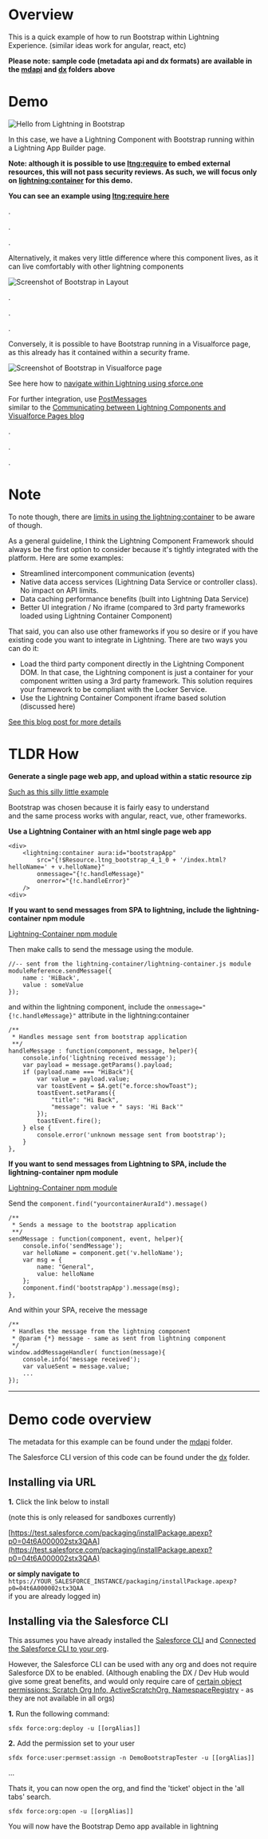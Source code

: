 # Overview

This is a quick example of how to run Bootstrap within Lightning Experience.
(similar ideas work for angular, react, etc)

**Please note: sample code (metadata api and dx formats) are available in the [mdapi](./mdapi) and [dx](./dx) folders above**


# Demo

![Hello from Lightning in Bootstrap](doc/images/bootstrapInComponentSPA.gif)

In this case, we have a Lightning Component with Bootstrap running within a Lightning App Builder page.

**Note: although it is possible to use [ltng:require](https://developer.salesforce.com/docs/atlas.en-us.lightning.meta/lightning/aura_compref_ltng_require.htm) to embed external resources, this will not pass security reviews.  As such, we will focus only on [lightning:container](https://developer.salesforce.com/docs/atlas.en-us.lightning.meta/lightning/aura_compref_lightning_container.htm) for this demo.**

**You can see an example using [ltng:require here](dx/force-app/main/default/aura/ltng_BootstrapComponent)**

.

.

.

Alternatively, it makes very little difference where this component lives,
as it can live comfortably with other lightning components

![Screenshot of Bootstrap in Layout](doc/images/bootstrapComponentLayout.gif)

.

.

.


Conversely, it is possible to have Bootstrap running in a Visualforce page,
as this already has it contained within a security frame.

![Screenshot of Bootstrap in Visualforce page](doc/images/bootstrapInVisualforcePage.gif)

See here how to [navigate within Lightning using sforce.one](https://developer.salesforce.com/docs/atlas.en-us.salesforce1.meta/salesforce1/salesforce1_dev_jsapi_sforce_one.htm)

For further integration, use [PostMessages](https://developer.mozilla.org/en-US/docs/Web/API/Window/postMessage) <br />
similar to the [Communicating between Lightning Components and Visualforce Pages blog](https://developer.salesforce.com/blogs/developer-relations/2017/01/lightning-visualforce-communication.html)

.

.

.


# Note

To note though, there are [limits in using the lightning:container](https://developer.salesforce.com/docs/atlas.en-us.lightning.meta/lightning/container_limits.htm) to be aware of though.

As a general guideline, I think the Lightning Component Framework should always be the first option to consider because it's tightly integrated with the platform. Here are some examples:

* Streamlined intercomponent communication (events)
* Native data access services (Lightning Data Service or controller class). No impact on API limits.
* Data caching performance benefits (built into Lightning Data Service)
* Better UI integration / No iframe (compared to 3rd party frameworks loaded using Lightning Container Component)

That said, you can also use other frameworks if you so desire or if you have existing code you want to integrate in Lightning. There are two ways you can do it:

* Load the third party component directly in the Lightning Component DOM. In that case, the Lightning component is just a container for your component written using a 3rd party framework. This solution requires your framework to be compliant with the Locker Service.
* Use the Lightning Container Component iframe based solution (discussed here)

[See this blog post for more details](https://developer.salesforce.com/blogs/developer-relations/2017/02/lockerservice-lightning-container-third-party-libraries-lightning-components.html)


# TLDR How

**Generate a single page web app, and upload within a static resource zip**

[Such as this silly little example](dx/force-app/main/default/staticresources/ltng_support_bootstrap_4_1_0/index.html)

Bootstrap was chosen because it is fairly easy to understand <br />
and the same process works with angular, react, vue, other frameworks.

**Use a Lightning Container with an html single page web app**

	<div>
        <lightning:container aura:id="bootstrapApp"
            src="{!$Resource.ltng_bootstrap_4_1_0 + '/index.html?helloName=' + v.helloName}"
            onmessage="{!c.handleMessage}"
            onerror="{!c.handleError}"
        />
    <div>
    
**If you want to send messages from SPA to lightning, include the lightning-container npm module**

[Lightning-Container npm module](https://www.npmjs.com/package/lightning-container)

Then make calls to send the message using the module.

    //-- sent from the lightning-container/lightning-container.js module
    moduleReference.sendMessage({
        name : 'HiBack',
        value : someValue
    });
    
and within the lightning component, include the `onmessage="{!c.handleMessage}"` attribute in the lightning:container

    /**
     * Handles message sent from bootstrap application
     **/
    handleMessage : function(component, message, helper){
        console.info('lightning received message');
        var payload = message.getParams().payload;
        if (payload.name === "HiBack"){
            var value = payload.value;
            var toastEvent = $A.get("e.force:showToast");
            toastEvent.setParams({
                "title": "Hi Back",
                "message": value + " says: 'Hi Back'"
            });
            toastEvent.fire();
        } else {
            console.error('unknown message sent from bootstrap');
        }
    },
    
**If you want to send messages from Lightning to SPA, include the lightning-container npm module**

[Lightning-Container npm module](https://www.npmjs.com/package/lightning-container)

Send the `component.find("yourcontainerAuraId").message()`

    /**
     * Sends a message to the bootstrap application
     **/
    sendMessage : function(component, event, helper){
        console.info('sendMessage');
        var helloName = component.get('v.helloName');
        var msg = {
            name: "General",
            value: helloName
        };
        component.find('bootstrapApp').message(msg);
    },

And within your SPA, receive the message

	/**
	 * Handles the message from the lightning component
	 * @param {*} message - same as sent from lightning component
	 */
	window.addMessageHandler( function(message){
	    console.info('message received');
	    var valueSent = message.value;
	    ...
	});

---

# Demo code overview

The metadata for this example can be found under the [mdapi](./mdapi) folder.

The Salesforce CLI version of this code can be found under the [dx](./dx) folder.

## Installing via URL

**1.** Click the link below to install

(note this is only released for sandboxes currently)

[https://test.salesforce.com/packaging/installPackage.apexp?p0=04t6A000002stx3QAA](https://test.salesforce.com/packaging/installPackage.apexp?p0=04t6A000002stx3QAA)

**or simply navigate to** `https://YOUR_SALESFORCE_INSTANCE/packaging/installPackage.apexp?p0=04t6A000002stx3QAA` <br />
if you are already logged in)

## Installing via the Salesforce CLI

This assumes you have already installed the [Salesforce CLI]() and [Connected the Salesforce CLI to your org](https://developer.salesforce.com/docs/atlas.en-us.sfdx_dev.meta/sfdx_dev/sfdx_dev_auth_web_flow.htm).

However, the Salesforce CLI can be used with any org and does not require Salesforce DX to be enabled. (Although enabling the DX / Dev Hub would give some great benefits, and would only require care of [certain object permissions: Scratch Org Info, ActiveScratchOrg, NamespaceRegistry](https://developer.salesforce.com/docs/atlas.en-us.sfdx_setup.meta/sfdx_setup/sfdx_setup_add_users.htm) - as they are not available in all orgs)

**1.** Run the following command:

	sfdx force:org:deploy -u [[orgAlias]]

**2.** Add the permission set to your user

	sfdx force:user:permset:assign -n DemoBootstrapTester -u [[orgAlias]]
	
...

Thats it, you can now open the org, and find the 'ticket' object in the 'all tabs' search.

	sfdx force:org:open -u [[orgAlias]]

You will now have the Bootstrap Demo app available in lightning
